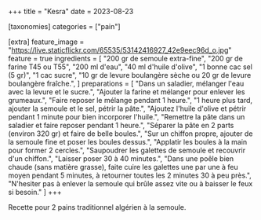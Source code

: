 +++
title = "Kesra"
date = 2023-08-23

[taxonomies]
categories = ["pain"]

[extra]
feature_image = "https://live.staticflickr.com/65535/53142416927_42e9eec96d_o.jpg"
feature = true
ingredients = [
  "200 gr de semoule extra-fine",
  "200 gr de farine T45 ou T55",
  "200 ml d'eau",
  "40 ml d'huile d'olive",
  "1 bonne cac sel (5 gr)",
  "1 cac sucre",
  "10 gr de levure boulangère sèche ou 20 gr de levure boulangère fraîche.",
]
preparations = [
  "Dans un saladier, mélanger l'eau avec la levure et le sucre.",
  "Ajouter la farine et mélanger pour enlever les grumeaux.",
  "Faire reposer le mélange pendant 1 heure.",
  "1 heure plus tard, ajouter la semoule et le sel, pétrir la pâte.",
  "Ajoutez l'huile d'olive et pétrir pendant 1 minute pour bien incorporer l'huile.",
  "Remettre la pâte dans un saladier et faire reposer pendant 1 heure.",
  "Séparer la pâte en 2 parts (environ 320 gr) et faire de belle boules.",
  "Sur un chiffon propre, ajouter de la semoule fine et poser les boules dessus.",
  "Applatir les boules à la main pour former 2 cercles.",
  "Saupoudrer les galettes de semoule et recouvrir d'un chiffon.",
  "Laisser poser 30 à 40 minutes.",
  "Dans une poêle bien chaude (sans matière grasse), faite cuire les galettes une par une à feu moyen pendant 5 minutes, à retourner toutes les 2 minutes 30 à peu près.",
  "N'hesiter pas à enlever la semoule qui brûle assez vite ou à baisser le feux si besoin."
]
+++

Recette pour 2 pains traditionnel algérien à la semoule.
